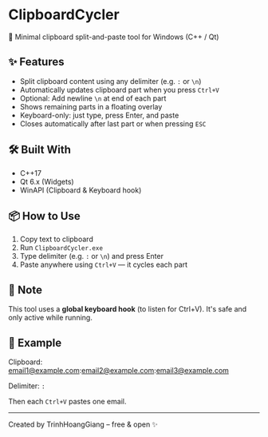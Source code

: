 # ClipboardCycler

🚀 Minimal clipboard split-and-paste tool for Windows (C++ / Qt)

## ✨ Features

- Split clipboard content using any delimiter (e.g. `:` or `\n`)
- Automatically updates clipboard part when you press `Ctrl+V`
- Optional: Add newline `\n` at end of each part
- Shows remaining parts in a floating overlay
- Keyboard-only: just type, press Enter, and paste
- Closes automatically after last part or when pressing `ESC`

## 🛠 Built With

- C++17
- Qt 6.x (Widgets)
- WinAPI (Clipboard & Keyboard hook)

## 📦 How to Use

1. Copy text to clipboard
2. Run `ClipboardCycler.exe`
3. Type delimiter (e.g. `:` or `\n`) and press Enter
4. Paste anywhere using `Ctrl+V` — it cycles each part

## 🔐 Note

This tool uses a **global keyboard hook** (to listen for Ctrl+V).
It's safe and only active while running.

## 🧠 Example

Clipboard:
email1@example.com:email2@example.com:email3@example.com

Delimiter: `:`

Then each `Ctrl+V` pastes one email.

---

Created by TrinhHoangGiang – free & open ✨
